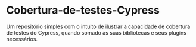 # Cobertura-de-testes-Cypress
Um repositório simples com o intuito de ilustrar a capacidade de cobertura de testes do Cypress, quando somado às suas bibliotecas e seus plugins necessários.
